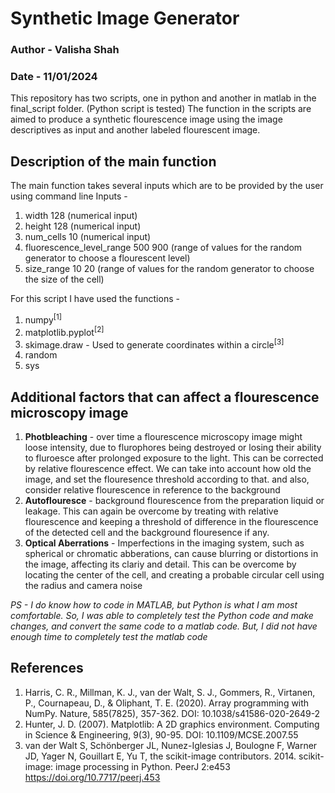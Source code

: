 # Synthetic Image Generator
### Author - Valisha Shah 
### Date - 11/01/2024

This repository has two scripts, one in python and another in matlab in the final_script folder. (Python script is tested)
The function in the scripts are aimed to produce a synthetic flourescence image using the image descriptives as input and another labeled flourescent image. 

## Description of the main function

The main function takes several inputs which are to be provided by the user using command line 
Inputs - 
1. width 128 (numerical input)
2. height 128 (numerical input)
3. num_cells 10 (numerical input)
4. fluorescence_level_range 500 900 (range of values for the random generator to choose a flourescent level)
5. size_range 10 20 (range of values for the random generator to choose the size of the cell)


For this script I have used the functions - 
1. numpy<sup>[1]</sup>
2. matplotlib.pyplot<sup>[2]</sup>
3. skimage.draw - Used to generate coordinates within a circle<sup>[3]</sup>
4. random
5. sys

## Additional factors that can affect a flourescence microscopy image 

1. <b>Photbleaching</b> - over time a flourescence microscopy image might loose intensity, due to flurophores being destroyed or losing their ability to fluroesce after prolonged exposure to the light. This can be corrected by relative flourescence effect. We can take into account how old the image, and set the flouresence threshold according to that. and also, consider relative flourescence in reference to the background
2. <b>Autoflouresce</b> - background flourescence from the preparation liquid or leakage. This can again be overcome by treating with relative flourescence and keeping a threshold of difference in the flourescence of the detected cell and the background flouresence if any.
3. <b>Optical Aberrations</b> - Imperfections in the imaging system, such as spherical or chromatic abberations, can cause blurring or distortions in the image, affecting its clariy and detail. This can be overcome by locating the center of the cell, and creating a probable circular cell using the radius and camera noise

*PS - I do know how to code in MATLAB, but Python is what I am most comfortable. So, I was able to completely test the Python code and make changes, and convert the same code to a matlab code. But, I did not have enough time to completely test the matlab code*

## References 
1. Harris, C. R., Millman, K. J., van der Walt, S. J., Gommers, R., Virtanen, P., Cournapeau, D., & Oliphant, T. E. (2020). Array programming with NumPy. Nature, 585(7825), 357-362. DOI: 10.1038/s41586-020-2649-2
2. Hunter, J. D. (2007). Matplotlib: A 2D graphics environment. Computing in Science & Engineering, 9(3), 90-95. DOI: 10.1109/MCSE.2007.55
3. van der Walt S, Schönberger JL, Nunez-Iglesias J, Boulogne F, Warner JD, Yager N, Gouillart E, Yu T, the scikit-image contributors. 2014. scikit-image: image processing in Python. PeerJ 2:e453 https://doi.org/10.7717/peerj.453

